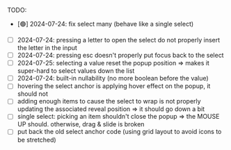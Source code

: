 TODO:

- [🟢] 2024-07-24: fix select many (behave like a single select)
- [ ] 2024-07-24: pressing a letter to open the select do not properly insert the letter in the input
- [ ] 2024-07-24: pressing esc doesn't properly put focus back to the select
- [ ] 2024-07-25: selecting a value reset the popup position => makes it super-hard to select values down the list
- [ ] 2024-07-24: built-in nullability (no more boolean before the value)
- [ ] hovering the select anchor is applying hover effect on the popup, it should not
- [ ] adding enough items to cause the select to wrap is not properly updating the associated reveal position => it should go down a bit
- [ ] single select: picking an item shouldn't close the popup => the MOUSE UP should. otherwise, drag & slide is broken
- [ ] put back the old select anchor code (using grid layout to avoid icons to be stretched)